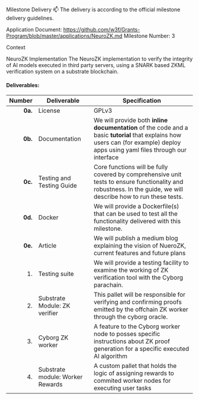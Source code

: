 Milestone Delivery 📫
The delivery is according to the official milestone delivery guidelines.

Application Document: https://github.com/w3f/Grants-Program/blob/master/applications/NeuroZK.md
Milestone Number: 3

Context

NeuroZK Implementation
The NeuroZK implementation to verify the integrity of AI models executed in third party servers, using a SNARK based ZKML verification system on a substrate blockchain.


#### **Deliverables:**

| Number | Deliverable | Specification |
| -----: | ----------- | ------------- |
| **0a.** | License | GPLv3 |
| **0b.** | Documentation | We will provide both **inline documentation** of the code and a basic **tutorial** that explains how users can (for example) deploy apps using yaml files through our interface |
| **0c.** | Testing and Testing Guide | Core functions will be fully covered by comprehensive unit tests to ensure functionality and robustness. In the guide, we will describe how to run these tests. |
| **0d.** | Docker | We will provide a Dockerfile(s) that can be used to test all the functionality delivered with this milestone. |
| **0e.** | Article | We will publish a medium blog explaining the vision of NueroZK, current features and future plans |
| 1. | Testing suite | We will provide a testing facility to examine the working of ZK verification tool with the Cyborg parachain.|
| 2. | Substrate Module: ZK verifier | This pallet will be responsible for verifying and confirming proofs emitted by the offchain ZK worker through the cyborg oracle. |
| 3. | Cyborg ZK worker | A feature to the Cyborg worker node to posses specific instructions about ZK proof generation for a specific executed AI algorithm|
| 4. | Substrate module: Worker Rewards | A custom pallet that holds the logic of assigning rewards to commited worker nodes for executing user tasks |
